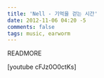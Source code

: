 ```yaml
---
title: 'Nell - 기억을 걷는 시간'
date: 2012-11-06 04:20 -5
comments: false
tags: music, earworm
---
```

READMORE

[youtube cFJz0O0ctKs]
